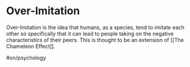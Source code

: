 # Over-Imitation
Over-Imitation is the idea that humans, as a species, tend to imitate each other so specifically that it can lead to people taking on the negative characteristics of their peers. This is thought to be an extension of [[The Chameleon Effect]]. 


#on/psychology 